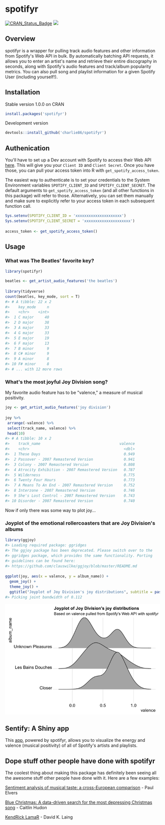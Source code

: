 
<!-- README.md is generated from README.Rmd. Please edit that file -->
spotifyr
========

[![CRAN\_Status\_Badge](http://www.r-pkg.org/badges/version/spotifyr?color=green)](https://cran.r-project.org/package=spotifyr) ![](http://cranlogs.r-pkg.org/badges/grand-total/spotifyr?color=green)

Overview
--------

spotifyr is a wrapper for pulling track audio features and other information from Spotify's Web API in bulk. By automatically batching API requests, it allows you to enter an artist's name and retrieve their entire discography in seconds, along with Spotify's audio features and track/album popularity metrics. You can also pull song and playlist information for a given Spotify User (including yourself!).

Installation
------------

Stable version 1.0.0 on CRAN

``` r
install.packages('spotifyr')
```

Development version

``` r
devtools::install_github('charlie86/spotifyr')
```

Authenication
-------------

You'll have to set up a Dev account with Spotify to access their Web API [here](https://developer.spotify.com/my-applications/#!/applications). This will give you your `Client ID` and `Client Secret`. Once you have those, you can pull your access token into R with `get_spotify_access_token`.

The easiest way to authenticate is to set your credentials to the System Environment variables `SPOTIFY_CLIENT_ID` and `SPOTIFY_CLIENT_SECRET`. The default arguments to `get_spotify_access_token` (and all other functions in this package) will refer to those. Alternatively, you can set them manually and make sure to explicitly refer to your access token in each subsequent function call.

``` r
Sys.setenv(SPOTIFY_CLIENT_ID = 'xxxxxxxxxxxxxxxxxxxxx')
Sys.setenv(SPOTIFY_CLIENT_SECRET = 'xxxxxxxxxxxxxxxxxxxxx')

access_token <- get_spotify_access_token()
```

Usage
-----

### What was The Beatles' favorite key?

``` r
library(spotifyr)
```

``` r
beatles <- get_artist_audio_features('the beatles')

library(tidyverse)
count(beatles, key_mode, sort = T)
#> # A tibble: 22 x 2
#>    key_mode     n
#>    <chr>    <int>
#>  1 C major     40
#>  2 D major     38
#>  3 A major     33
#>  4 G major     33
#>  5 E major     19
#>  6 F major     13
#>  7 B minor      9
#>  8 C# minor     9
#>  9 A minor      8
#> 10 F# minor     8
#> # ... with 12 more rows
```

### What's the most joyful Joy Division song?

My favorite audio feature has to be "valence," a measure of musical positivity.

``` r
joy <- get_artist_audio_features('joy division')

joy %>% 
 arrange(-valence) %>% 
 select(track_name, valence) %>% 
 head(10)
#> # A tibble: 10 x 2
#>    track_name                                    valence
#>    <chr>                                           <dbl>
#>  1 These Days                                      0.949
#>  2 Passover - 2007 Remastered Version              0.941
#>  3 Colony - 2007 Remastered Version                0.808
#>  4 Atrocity Exhibition - 2007 Remastered Version   0.787
#>  5 Wilderness                                      0.775
#>  6 Twenty Four Hours                               0.773
#>  7 A Means To An End - 2007 Remastered Version     0.752
#>  8 Interzone - 2007 Remastered Version             0.746
#>  9 She's Lost Control - 2007 Remastered Version    0.743
#> 10 Disorder - 2007 Remastered Version              0.740
```

Now if only there was some way to plot joy...

### Joyplot of the emotional rollercoasters that are Joy Division's albums

``` r
library(ggjoy)
#> Loading required package: ggridges
#> The ggjoy package has been deprecated. Please switch over to the
#> ggridges package, which provides the same functionality. Porting
#> guidelines can be found here:
#> https://github.com/clauswilke/ggjoy/blob/master/README.md

ggplot(joy, aes(x = valence, y = album_name)) + 
  geom_joy() + 
  theme_joy() +
  ggtitle("Joyplot of Joy Division's joy distributions", subtitle = paste0("Based on valence pulled from Spotify's Web API with spotifyr"))
#> Picking joint bandwidth of 0.112
```

![](man/figures/README-unnamed-chunk-5-1.png)

Sentify: A Shiny app
--------------------

This [app](http://rcharlie.net/sentify/), powered by spotifyr, allows you to visualize the energy and valence (musical positivity) of all of Spotify's artists and playlists.

Dope stuff other people have done with spotifyr
-----------------------------------------------

The coolest thing about making this package has definitely been seeing all the awesome stuff other people have done with it. Here are a few examples:

[Sentiment analysis of musical taste: a cross-European comparison](http://paulelvers.com/post/emotionsineuropeanmusic/) - Paul Elvers

[Blue Christmas: A data-driven search for the most depressing Christmas song](https://caitlinhudon.com/2017/12/22/blue-christmas/) - Caitlin Hudon

[KendRick LamaR](https://davidklaing.github.io/kendrick-lamar-data-science/) - David K. Laing
